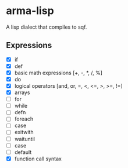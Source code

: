 # arma-lisp

A lisp dialect that compiles to sqf.

## Expressions
- [x] if 
- [x] def
- [x] basic math expressions [+, -, *, /, %]
- [x] do 
- [x] logical operators [and, or, =, <, <=, >, >=, !=]
- [x] arrays
- [ ] for
- [ ] while
- [ ] defn
- [ ] foreach
- [ ] case
- [ ] exitwith
- [ ] waituntil
- [ ] case
- [ ] default
- [x] function call syntax
